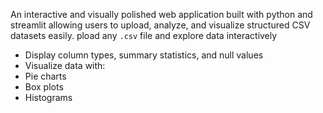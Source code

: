 An interactive and visually polished web application built with python and streamlit allowing users to upload, analyze, and visualize structured CSV datasets easily.
pload any `.csv` file and explore data interactively
- Display column types, summary statistics, and null values
- Visualize data with:
- Pie charts
- Box plots
- Histograms
